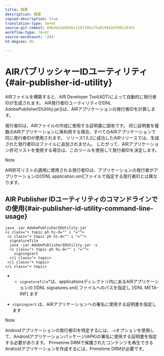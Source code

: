 ```yaml
---
title: 概要
description: 概要
copied-description: true
translation-type: tm+mt
source-git-commit: 89bdda1d4bd5c126f19ba75a819942df901183d1
workflow-type: tm+mt
source-wordcount: '203'
ht-degree: 0%

---
```



# AIRパブリッシャーIDユーティリティ{#air-publisher-id-utility}

AIRファイルを構築すると、AIR Developer Tool(ADT)によって自動的に発行者IDが生成されます。 AIR発行者IDユーティリティ([!DNL AdobePublisherIDUtility.jar])は、AIRアプリケーションの発行者IDを計算します。

発行者IDは、AIRファイルの作成に使用する証明書に固有です。 同じ証明書を複数のAIRアプリケーションに再利用する場合、すべてのAIRアプリケーションで同じ発行者IDが使用されます。 リリース1.5.2に成功したAIRリリースでは、生成された発行者IDはファイルに追加されません。 したがって、AIRアプリケーション許可リストを使用する場合は、このツールを使用して発行者IDを決定します。

>[!NOTE]
>
>AIR許可リストの適用に使用される発行者IDは、アプリケーションの発行者がアプリケーションの[!DNL application.xml]ファイルで指定する発行者IDとは異なります。

## AIR Publisher IDユーティリティのコマンドラインでの使用{#air-publisher-id-utility-command-line-usage}

```
java -jar AdobePublisherIDUtility.jar 
<i class="+ topic ph hi-d="" i "="">
 <i class="+ topic ph hi-d="" i "="">
  signaturefile 
  java -jar AdobePublisherIDUtility.jar -s 
  <i class="+ topic ph hi-d="" i "="">
    signingcert
  </i class="+ topic>
 </i class="+ topic>
</i class="+ topic>
```

* 
   * `signaturefile`*は、applicationsディレクトリ内にあるAIRアプリケーションの [!DNL signatures.xml] ファイルへのパスを指定し [!DNL META-INF] ます

* `signingcert` は、AIRアプリケーションへの署名に使用する証明書を指定します

>[!NOTE]
>
>Androidアプリケーションの発行者IDを特定するには、`-s`オプションを使用して、Androidアプリケーションパッケージ(APK)の署名に使用する証明書を指定する必要があります。 Primetime DRMで保護されたコンテンツを再生できるAndroidアプリケーションを作成するには、Primetime DRMが必要です。